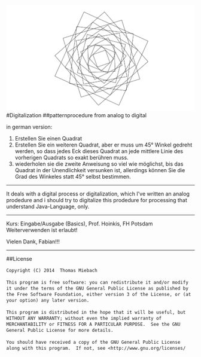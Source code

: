 ![image](screenshot.png)  
#Digitalization
##patternprocedure from analog to digital

in german version:

1. Erstellen Sie einen Quadrat
2. Erstellen Sie ein weiteren Quadrat, aber er muss um 45° Winkel gedreht werden, so dass jedes Eck dieses Quadrat an jede mittlere Linie des vorherigen Quadrats so exakt berühren muss.
3. wiederholen sie die zweite Anweisung so viel wie möglichst, bis das Quadrat in der Unendlichkeit versunken ist, allerdings können Sie die Grad des Winkeles statt 45° selbst bestimmen.

-----

It deals with a digital process or digitalization, which I've written an analog prodedure and i should try to digitalize this prodedure for processing that understand Java-Language, only.

-----

Kurs: Eingabe/Ausgabe (Basics), Prof. Hoinkis, FH Potsdam
Weiterverwenden ist erlaubt!

Vielen Dank, Fabian!!!

-----
##License  

    Copyright (C) 2014  Thomas Miebach

	This program is free software: you can redistribute it and/or modify it under the terms of the GNU General Public License as published by the Free Software Foundation, either version 3 of the License, or (at your option) any later version.

    This program is distributed in the hope that it will be useful, but WITHOUT ANY WARRANTY; without even the implied warranty of MERCHANTABILITY or FITNESS FOR A PARTICULAR PURPOSE.  See the GNU General Public License for more details.

    You should have received a copy of the GNU General Public License along with this program.  If not, see <http://www.gnu.org/licenses/
